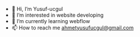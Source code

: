 - 👋 Hi, I’m Yusuf-ucgul
- 👀 I’m interested in website developing
- 🌱 I’m currently learning webflow
- 📫 How to reach me ahmetyusufucgul@gmail.com

<!---
Yusuf-ucgul/Yusuf-ucgul is a ✨ special ✨ repository because its `README.md` (this file) appears on your GitHub profile.
You can click the Preview link to take a look at your changes.
--->
